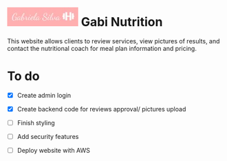 # ![alt text](https://github.com/Ismaiana/Gabi-nutrition/blob/main/static/img/brand.JPG "brand") Gabi Nutrition

This website allows clients to review services, view pictures of results, and contact the nutritional coach for meal plan information and pricing.


# To do 

- [x] Create admin login
- [x] Create backend code for reviews approval/ pictures upload 
- [ ] Finish styling
- [ ] Add security features 
- [ ] Deploy website with AWS




